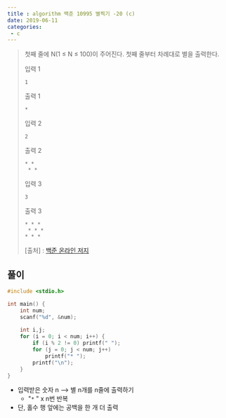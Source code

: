 ```yaml
---
title : algorithm 백준 10995 별찍기 -20 (c)
date: 2019-06-11
categories:
 - c
---
```






> 첫째 줄에 N(1 ≤ N ≤ 100)이 주어진다. 첫째 줄부터 차례대로 별을 출력한다.
>
> 입력 1 
>
> ```
> 1
> ```
>
> 출력 1
>
> ```
> *
> ```
>
> 입력 2
>
> ```
> 2
> ```
>
> 출력 2
>
> ```
> * *
>  * *
> ```
>
> 입력 3
>
> ```
> 3
> ```
>
>  출력 3
>
> ```
> * * *
>  * * *
> * * *
> ```
>
> 
>
> [출처] : [백준 온라인 저지](<https://www.acmicpc.net/problem/10995>)





## 풀이

```c
#include <stdio.h>

int main() {
	int num;
	scanf("%d", &num);
	
	int i,j;
	for (i = 0; i < num; i++) {
		if (i % 2 != 0) printf(" ");
		for (j = 0; j < num; j++)
			printf("* ");
		printf("\n");
	}
}
```

- 입력받은 숫자 n --> 별 n개를 n줄에 출력하기 
  - "`*`  "  x n번 반복
- 단, 홀수 행 앞에는 공백을 한 개 더 출력